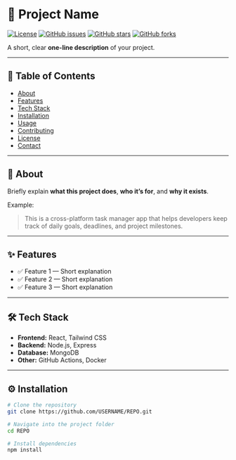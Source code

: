 # 🚀 Project Name

[![License](https://img.shields.io/github/license/USERNAME/REPO.svg)](LICENSE)
[![GitHub issues](https://img.shields.io/github/issues/USERNAME/REPO.svg)](https://github.com/USERNAME/REPO/issues)
[![GitHub stars](https://img.shields.io/github/stars/USERNAME/REPO.svg)](https://github.com/USERNAME/REPO/stargazers)
[![GitHub forks](https://img.shields.io/github/forks/USERNAME/REPO.svg)](https://github.com/USERNAME/REPO/network)

A short, clear **one-line description** of your project.

---

## 📜 Table of Contents
- [About](#about)
- [Features](#features)
- [Tech Stack](#tech-stack)
- [Installation](#installation)
- [Usage](#usage)
- [Contributing](#contributing)
- [License](#license)
- [Contact](#contact)

---

## 📖 About
Briefly explain **what this project does**, **who it’s for**, and **why it exists**.

Example:
> This is a cross-platform task manager app that helps developers keep track of daily goals, deadlines, and project milestones.

---

## ✨ Features
- ✅ Feature 1 — Short explanation
- ✅ Feature 2 — Short explanation
- ✅ Feature 3 — Short explanation

---

## 🛠 Tech Stack
- **Frontend:** React, Tailwind CSS
- **Backend:** Node.js, Express
- **Database:** MongoDB
- **Other:** GitHub Actions, Docker

---

## ⚙️ Installation
```bash
# Clone the repository
git clone https://github.com/USERNAME/REPO.git

# Navigate into the project folder
cd REPO

# Install dependencies
npm install
